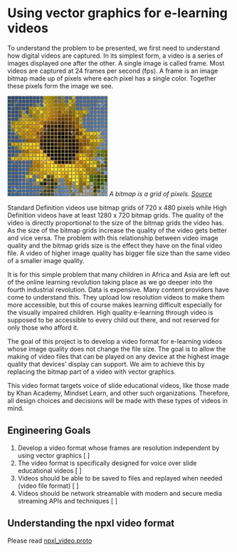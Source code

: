 # Using vector graphics for e-learning videos

To understand the problem to be presented, we first need to understand how digital videos are captured. In its simplest form, a video is a series of images displayed one after the other. A single image is called frame. Most videos are captured at 24 frames per second (fps). A frame is an image bitmap made up of pixels where each pixel has a single color. Together these pixels form the image we see.

![Pixels](assets/pixels.png) _A bitmap is a grid of pixels. [Source](https://www.123rf.com/photo_32803799_sunflower-pixelated-image-generated-texture.html)_

Standard Definition videos use bitmap grids of 720 x 480 pixels while High Definition videos have at least 1280 x 720 bitmap grids. The quality of the video is directly proportional to the size of the bitmap grids the video has. As the size of the bitmap grids increase the quality of the video gets better and vice versa. The problem with this relationship between video image quality and the bitmap grids size is the effect they have on the final video file. A video of higher image quality has bigger file size than the same video of a smaller image quality.

It is for this simple problem that many children in Africa and Asia are left out of the online learning revolution taking place as we go deeper into the fourth industrial revolution. Data is expensive. Many content providers have come to understand this. They upload low resolution videos to make them more accessible, but this of course makes learning difficult especially for the visually impaired children. High quality e-learning through video is supposed to be accessible to every child out there, and not reserved for only those who afford it.

The goal of this project is to develop a video format for e-learning videos whose image quality does not change the file size. The goal is to allow the making of video files that can be played on any device at the highest image quality that devices' display can support. We aim to achieve this by replacing the bitmap part of a video with vector graphics.

This video format targets voice of slide educational videos, like those made by Khan Academy, Mindset Learn, and other such organizations. Therefore, all design choices and decisions will be made with these types of videos in mind.

## Engineering Goals

1. Develop a video format whose frames are resolution independent by using vector graphics [ ]
2. The video format is specifically designed for voice over slide educational videos [ ]
3. Videos should be able to be saved to files and replayed when needed (video file format) [ ]
4. Videos should be network streamable with modern and secure media streaming APIs and techniques [ ]

## Understanding the npxl video format

Please read [npxl_video.proto](npxl_video.proto)
